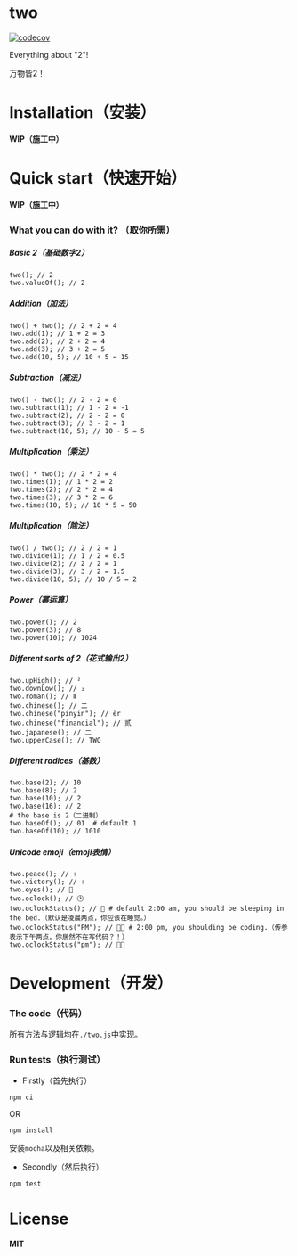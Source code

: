# two

[![codecov](https://codecov.io/gh/monkey-play/two/branch/master/graph/badge.svg)](https://codecov.io/gh/monkey-play/two)

Everything about "2"!

万物皆2！

# Installation（安装）
  
  **WIP（施工中）**

# Quick start（快速开始）

  **WIP（施工中）**

### What you can do with it? （取你所需）

##### Basic 2（基础数字2）

```
two(); // 2
two.valueOf(); // 2
```

##### Addition（加法）

```
two() + two(); // 2 + 2 = 4
two.add(1); // 1 + 2 = 3
two.add(2); // 2 + 2 = 4
two.add(3); // 3 + 2 = 5
two.add(10, 5); // 10 + 5 = 15
```

##### Subtraction（减法）

```
two() - two(); // 2 - 2 = 0
two.subtract(1); // 1 - 2 = -1
two.subtract(2); // 2 - 2 = 0
two.subtract(3); // 3 - 2 = 1
two.subtract(10, 5); // 10 - 5 = 5
```

##### Multiplication（乘法）

```
two() * two(); // 2 * 2 = 4
two.times(1); // 1 * 2 = 2
two.times(2); // 2 * 2 = 4
two.times(3); // 3 * 2 = 6
two.times(10, 5); // 10 * 5 = 50
```

##### Multiplication（除法）

```
two() / two(); // 2 / 2 = 1
two.divide(1); // 1 / 2 = 0.5
two.divide(2); // 2 / 2 = 1
two.divide(3); // 3 / 2 = 1.5
two.divide(10, 5); // 10 / 5 = 2
```

##### Power（幂运算）

```
two.power(); // 2
two.power(3); // 8
two.power(10); // 1024
```

##### Different sorts of 2（花式输出2）

```
two.upHigh(); // ²
two.downLow(); // ₂
two.roman(); // Ⅱ
two.chinese(); // 二
two.chinese("pinyin"); // èr
two.chinese("financial"); // 贰
two.japanese(); // 二
two.upperCase(); // TWO
```

##### Different radices（基数）

```
two.base(2); // 10
two.base(8); // 2
two.base(10); // 2
two.base(16); // 2
# the base is 2（二进制）
two.baseOf(); // 01  # default 1
two.baseOf(10); // 1010
```

##### Unicode emoji（emoji表情）

```
two.peace(); // ✌️
two.victory(); // ✌️
two.eyes(); // 👀
two.oclock(); // 🕑
two.oclockStatus(); // 🛌 # default 2:00 am, you should be sleeping in the bed.（默认是凌晨两点，你应该在睡觉。）
two.oclockStatus("PM"); // 👨‍💻 # 2:00 pm, you shoulding be coding.（传参表示下午两点，你居然不在写代码？！）
two.oclockStatus("pm"); // 👨‍💻
```

# Development（开发）
### The code（代码）

所有方法与逻辑均在`./two.js`中实现。

### Run tests（执行测试）

- Firstly（首先执行）

```
npm ci
```
OR
```
npm install
```
安装`mocha`以及相关依赖。

- Secondly（然后执行）

```
npm test
```

# License

**MIT**
